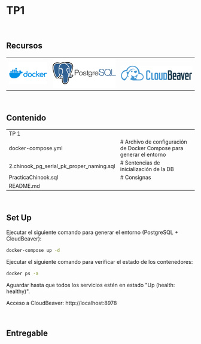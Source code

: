 # TP1

<br>

## Recursos
<table border="0">
  <tr valign="center">
    <td><img src="../imgs/docker.png" alt="Docker" height="60"></td>
    <td><img src="../imgs/postgresql.png" alt="PostgreSQL" height="80"></td>
    <td><img src="../imgs/cloudbeaver.png" alt="CloudBeaver" height="40"></td>
  </tr>
</table>
<br>

## Contenido

<table border="0">
  <tr valign="center">
    <td colspan="2">TP 1</td>
  </tr>
  <tr valign="center">
    <td>docker-compose.yml</td>
    <td># Archivo de configuración de Docker Compose para generar el entorno</td>
  </tr>
  <tr valign="center">
    <td>2.chinook_pg_serial_pk_proper_naming.sql</td>
    <td># Sentencias de inicialización de la DB</td>
  </tr>
    <tr valign="center">
    <td>PracticaChinook.sql</td>
    <td># Consignas</td>
  </tr>
    <tr valign="center">
    <td>README.md</td>
    <td> </td>
  </tr>
</table>
<br>

## Set Up

Ejecutar el siguiente comando para generar el entorno (PostgreSQL + CloudBeaver):

```Bash
docker-compose up -d
```

Ejecutar el siguiente comando para verificar el estado de los contenedores:
```Bash
docker ps -a
```

Aguardar hasta que todos los servicios estén en estado "Up (health: healthy)".

Acceso a CloudBeaver: http://localhost:8978

<br>


## Entregable


